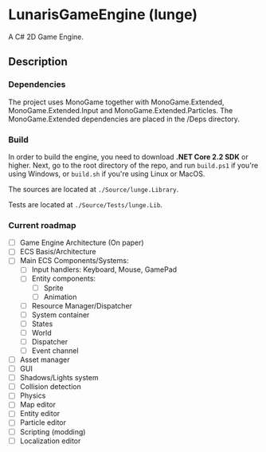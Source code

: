 # LunarisGameEngine (lunge)

A C# 2D Game Engine.

## Description

### Dependencies

The project uses MonoGame together with MonoGame.Extended, MonoGame.Extended.Input and MonoGame.Extended.Particles. The MonoGame.Extended dependencies are placed in the /Deps directory.

### Build

In order to build the engine, you need to download **.NET Core 2.2 SDK** or higher. Next, go to the root directory of the repo, and run `build.ps1` if you're using Windows, or `build.sh` if you're using Linux or MacOS.

The sources are located at `./Source/lunge.Library`.

Tests are located at `./Source/Tests/lunge.Lib`.

### Current roadmap

- [ ] Game Engine Architecture (On paper)
- [ ] ECS Basis/Architecture
- [ ] Main ECS Components/Systems:
  - [ ] Input handlers: Keyboard, Mouse, GamePad
  - [ ] Entity components:
    - [ ] Sprite
    - [ ] Animation
  - [ ] Resource Manager/Dispatcher
  - [ ] System container
  - [ ] States
  - [ ] World
  - [ ] Dispatcher
  - [ ] Event channel
- [ ] Asset manager
- [ ] GUI
- [ ] Shadows/Lights system
- [ ] Collision detection
- [ ] Physics
- [ ] Map editor
- [ ] Entity editor
- [ ] Particle editor
- [ ] Scripting (modding)
- [ ] Localization editor